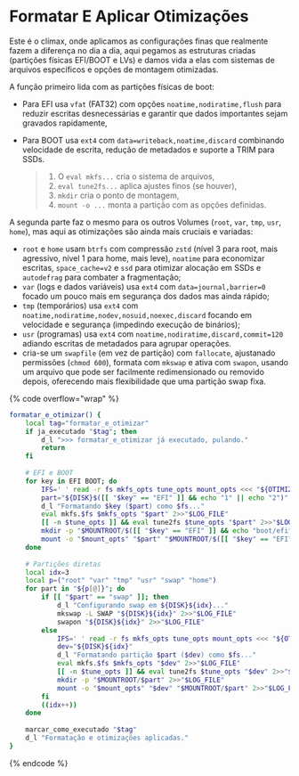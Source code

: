 # Formatar E Aplicar Otimizações

Este é o clímax, onde aplicamos as configurações finas que realmente fazem a diferença no dia a dia, aqui pegamos as estruturas criadas (partições físicas EFI/BOOT e LVs) e damos vida a elas com sistemas de arquivos específicos e opções de montagem otimizadas.

A função primeiro lida com as partições físicas de boot:&#x20;

* Para EFI usa `vfat` (FAT32) com opções `noatime,nodiratime,flush` para reduzir escritas desnecessárias e garantir que dados importantes sejam gravados rapidamente,
*   Para BOOT usa `ext4` com `data=writeback,noatime,discard` combinando velocidade de escrita, redução de metadados e suporte a TRIM para SSDs.&#x20;

    > 1. O `eval mkfs...` cria o sistema de arquivos,&#x20;
    > 2. `eval tune2fs...` aplica ajustes finos (se houver),&#x20;
    > 3. `mkdir` cria o ponto de montagem,
    > 4. `mount -o ...` monta a partição com as opções definidas.

A segunda parte faz o mesmo para os outros Volumes (`root`, `var`, `tmp`, `usr`, `home`), mas aqui as otimizações são ainda mais cruciais e variadas:&#x20;

* `root` e `home` usam `btrfs` com compressão `zstd` (nível 3 para root, mais agressivo, nível 1 para home, mais leve), `noatime` para economizar escritas, `space_cache=v2` e `ssd` para otimizar alocação em SSDs e `autodefrag` para combater a fragmentação;&#x20;
* `var` (logs e dados variáveis) usa `ext4` com `data=journal,barrier=0` focado um pouco mais em segurança dos dados mas ainda rápido;&#x20;
* `tmp` (temporários) usa `ext4` com `noatime,nodiratime,nodev,nosuid,noexec,discard` focando em velocidade e segurança (impedindo execução de binários);&#x20;
* `usr` (programas) usa `ext4` com `noatime,nodiratime,discard,commit=120` adiando escritas de metadados para agrupar operações.&#x20;
* cria-se um `swapfile` (em vez de partição) com `fallocate`, ajustanado permissões (`chmod 600`), formata com `mkswap` e ativa com `swapon`, usando um arquivo que pode ser facilmente redimensionado ou removido depois, oferecendo mais flexibilidade que uma partição swap fixa.

{% code overflow="wrap" %}
```bash
formatar_e_otimizar() {
    local tag="formatar_e_otimizar"
    if ja_executado "$tag"; then
        d_l ">>> formatar_e_otimizar já executado, pulando."
        return
    fi
    
    # EFI e BOOT
    for key in EFI BOOT; do
        IFS=' ' read -r fs mkfs_opts tune_opts mount_opts <<< "${OTIMIZACOES[$key]}"
        part="${DISK}$([[ "$key" == "EFI" ]] && echo "1" || echo "2")"
        d_l "Formatando $key ($part) como $fs..."
        eval mkfs.$fs $mkfs_opts "$part" 2>>"$LOG_FILE"
        [[ -n $tune_opts ]] && eval tune2fs $tune_opts "$part" 2>>"$LOG_FILE"
        mkdir -p "$MOUNTROOT/$([[ "$key" == "EFI" ]] && echo "boot/efi" || echo "boot")" 2>>"$LOG_FILE"
        mount -o "$mount_opts" "$part" "$MOUNTROOT/$([[ "$key" == "EFI" ]] && echo "boot/efi" || echo "boot")" 2>>"$LOG_FILE"
    done
    
    # Partições diretas
    local idx=3
    local p=("root" "var" "tmp" "usr" "swap" "home")
    for part in "${p[@]}"; do
        if [[ "$part" == "swap" ]]; then
            d_l "Configurando swap em ${DISK}${idx}..."
            mkswap -L SWAP "${DISK}${idx}" 2>>"$LOG_FILE"
            swapon "${DISK}${idx}" 2>>"$LOG_FILE"
        else
            IFS=' ' read -r fs mkfs_opts tune_opts mount_opts <<< "${OTIMIZACOES[$part]}"
            dev="${DISK}${idx}"
            d_l "Formatando partição $part ($dev) como $fs..."
            eval mkfs.$fs $mkfs_opts "$dev" 2>>"$LOG_FILE"
            [[ -n $tune_opts ]] && eval tune2fs $tune_opts "$dev" 2>>"$LOG_FILE"
            mkdir -p "$MOUNTROOT/$part" 2>>"$LOG_FILE"
            mount -o "$mount_opts" "$dev" "$MOUNTROOT/$part" 2>>"$LOG_FILE"
        fi
        ((idx++))
    done
    
    marcar_como_executado "$tag"
    d_l "Formatação e otimizações aplicadas."
}
```
{% endcode %}

